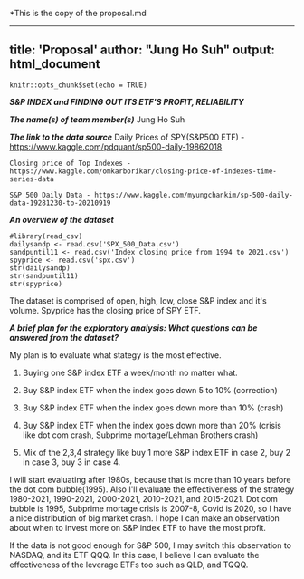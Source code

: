 *This is the copy of the proposal.md

---
title: 'Proposal'
author: "Jung Ho Suh"
output: html_document
---

```{r setup, include=FALSE}
knitr::opts_chunk$set(echo = TRUE)
```
  
  ***S&P INDEX and FINDING OUT ITS ETF'S PROFIT, RELIABILITY***
  
  ***The name(s) of team member(s)***
    Jung Ho Suh
    
  ***The link to the data source***
    Daily Prices of SPY(S&P500 ETF) - https://www.kaggle.com/pdquant/sp500-daily-19862018
    
    Closing price of Top Indexes - https://www.kaggle.com/omkarborikar/closing-price-of-indexes-time-series-data
    
    S&P 500 Daily Data - https://www.kaggle.com/myungchankim/sp-500-daily-data-19281230-to-20210919
    
  ***An overview of the dataset***
  
```{r}
#library(read_csv)
dailysandp <- read.csv('SPX_500_Data.csv')
sandpuntil11 <- read.csv('Index closing price from 1994 to 2021.csv')
spyprice <- read.csv('spx.csv')
str(dailysandp)
str(sandpuntil11)
str(spyprice)
```
  The dataset is comprised of open, high, low, close S&P index and it's volume. Spyprice has the closing price of SPY ETF.
  
  ***A brief plan for the exploratory analysis: What questions can be answered from the dataset?***
  
  My plan is to evaluate what stategy is the most effective. 
  
  1. Buying one S&P index ETF a week/month no matter what.
  
  2. Buy S&P index ETF when the index goes down 5 to 10% (correction)
  
  3. Buy S&P index ETF when the index goes down more than 10% (crash)
  
  4. Buy S&P index ETF when the index goes down more than 20% (crisis like dot com crash, Subprime mortage/Lehman Brothers crash)
  
  5. Mix of the 2,3,4 strategy like buy 1 more S&P index ETF in case 2, buy 2 in case 3, buy 3 in case 4.
  
  I will start evaluating after 1980s, because that is more than 10 years before the dot com bubble(1995). Also I'll evaluate the effectiveness of the strategy 1980-2021, 1990-2021, 2000-2021, 2010-2021, and 2015-2021.
Dot com bubble is 1995, Subprime mortage crisis is 2007-8, Covid is 2020, so I have a nice distribution of big market crash. 
I hope I can make an observation about when to invest more on S&P index ETF to have the most profit.

If the data is not good enough for S&P 500, I may switch this observation to NASDAQ, and its ETF QQQ. In this case, I believe I can evaluate the effectiveness of the leverage ETFs too such as QLD, and TQQQ. 
